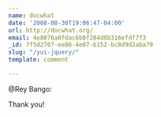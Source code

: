 ```yaml
---
name: docwhat
date: '2008-08-30T19:06:47-04:00'
url: http://docwhat.org/
email: 4e8076a0fdac6b8f284d8b316efdf7f3
_id: 7f5d2707-ee86-4e07-b152-bc8d9d2aba79
slug: "/yui-jquery/"
template: comment

---
```


<p>@Rey Bango:</p>

Thank you!
